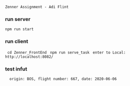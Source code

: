 
```Zenner Assignment - Adi Flint```

### run server 
```npm run start```

### run client
```  cd Zenner_FrontEnd ```
```  npm run serve_task ```
```  enter to Local: http://localhost:8082/ ```

 ### test infut
 ```  origin: BOS, flight number: 667, date: 2020-06-06```



